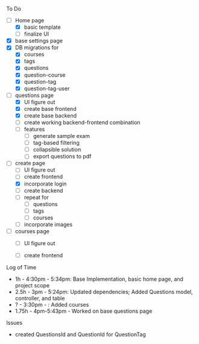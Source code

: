 To Do

- [ ] Home page
  - [x] basic template
  - [ ] finalize UI
- [x] base settings page
- [x] DB migrations for
  - [x] courses
  - [x] tags
  - [x] questions
  - [x] question-course
  - [x] question-tag
  - [x] question-tag-user
- [ ] questions page
  - [x] UI figure out
  - [x] create base frontend
  - [x] create base backend
  - [ ] create working backend-frontend combination
  - [ ] features
    - [ ] generate sample exam
    - [ ] tag-based filtering
    - [ ] collapsible solution
    - [ ] export questions to pdf
- [ ] create page
  - [ ] UI figure out
  - [ ] create frontend
  - [x] incorporate login
  - [ ] create backend
  - [ ] repeat for
    - [ ] questions
    - [ ] tags
    - [ ] courses
  - [ ] incorporate images
- [ ] courses page
  - [ ] UI figure out
  - [ ] create frontend




Log of Time

- 1h - 4:30pm - 5:34pm: Base Implementation, basic home page, and project scope
- 2.5h - 3pm - 5:24pm: Updated dependencies; Added Questions model, controller, and table
- ? - 3:30pm - : Added courses
- 1.75h - 4pm-5:43pm - Worked on base questions page

Issues

- created QuestionsId and QuestionId for QuestionTag